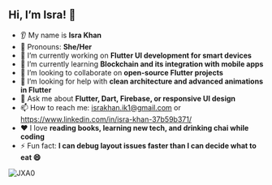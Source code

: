 
## Hi, I’m Isra! 👋

* 👂 My name is **Isra Khan**
* 👩 Pronouns: **She/Her**
* 🔭 I’m currently working on **Flutter UI development for smart devices**
* 🌱 I’m currently learning **Blockchain and its integration with mobile apps**
* 🤝 I’m looking to collaborate on **open-source Flutter projects**
* 🤔 I’m looking for help with **clean architecture and advanced animations in Flutter**
* 💬 Ask me about **Flutter, Dart, Firebase, or responsive UI design**
* 📫 How to reach me: israkhan.ik1@gmail.com or https://www.linkedin.com/in/isra-khan-37b59b371/
* ❤️ I love **reading books, learning new tech, and drinking chai while coding**
* ⚡ Fun fact: **I can debug layout issues faster than I can decide what to eat 😄**


![JXA0](https://github.com/user-attachments/assets/1b8870a2-5225-40a3-ae30-66bbaf418428)
